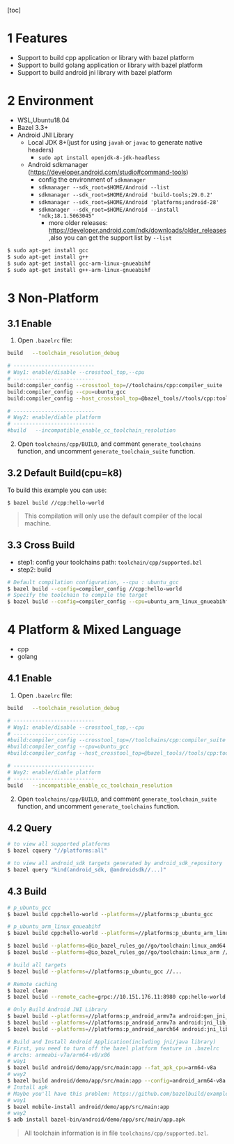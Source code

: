 [toc]

# 1 Features

- Support to build cpp application or library with bazel platform
- Support to build golang application or library with bazel platform
- Support to build android jni library with bazel platform

# 2 Environment

- WSL,Ubuntu18.04
- Bazel 3.3+
- Android JNI Library
    - Local JDK 8+(just for using `javah` or `javac` to generate native headers)
        - `sudo apt install openjdk-8-jdk-headless`
    - Android sdkmanager (https://developer.android.com/studio#command-tools)
        - config the environment of `sdkmanager`
        - `sdkmanager --sdk_root=$HOME/Android --list`
        - `sdkmanager --sdk_root=$HOME/Android 'build-tools;29.0.2'`
        - `sdkmanager --sdk_root=$HOME/Android 'platforms;android-28'`
        - `sdkmanager --sdk_root=$HOME/Android --install "ndk;18.1.5063045"`
            - more older releases: https://developer.android.com/ndk/downloads/older_releases ,also you can get the support list by `--list`


```bash
$ sudo apt-get install gcc
$ sudo apt-get install g++
$ sudo apt-get install gcc-arm-linux-gnueabihf
$ sudo apt-get install g++-arm-linux-gnueabihf
```

# 3 Non-Platform

## 3.1 Enable

1. Open `.bazelrc` file:

```bash
build   --toolchain_resolution_debug

# --------------------------
# Way1: enable/disable --crosstool_top,--cpu
# --------------------------
build:compiler_config --crosstool_top=//toolchains/cpp:compiler_suite
build:compiler_config --cpu=ubuntu_gcc
build:compiler_config --host_crosstool_top=@bazel_tools//tools/cpp:toolchain

# --------------------------
# Way2: enable/diable platform
# --------------------------
#build   --incompatible_enable_cc_toolchain_resolution
```

2. Open `toolchains/cpp/BUILD`, and comment `generate_toolchains` function, and uncomment `generate_toolchain_suite` function.

## 3.2 Default Build(cpu=k8)

To build this example you can use:

```
$ bazel build //cpp:hello-world
```

> This compilation will only use the default compiler of the local machine.

## 3.3 Cross Build

- step1: config your toolchains path: `toolchain/cpp/supported.bzl`
- step2: build

```bash
# Default compilation configuration, --cpu : ubuntu_gcc
$ bazel build --config=compiler_config //cpp:hello-world
# Specify the toolchain to compile the target
$ bazel build --config=compiler_config --cpu=ubuntu_arm_linux_gnueabihf //cpp:hello-world
```

# 4 Platform & Mixed Language

- cpp
- golang

## 4.1 Enable

1. Open `.bazelrc` file:

```bash
build   --toolchain_resolution_debug

# --------------------------
# Way1: enable/disable --crosstool_top,--cpu
# --------------------------
#build:compiler_config --crosstool_top=//toolchains/cpp:compiler_suite
#build:compiler_config --cpu=ubuntu_gcc
#build:compiler_config --host_crosstool_top=@bazel_tools//tools/cpp:toolchain

# --------------------------
# Way2: enable/diable platform
# --------------------------
build   --incompatible_enable_cc_toolchain_resolution
```

2. Open `toolchains/cpp/BUILD`, and comment `generate_toolchain_suite` function, and uncomment `generate_toolchains` function.

## 4.2 Query

```bash
# to view all supported platforms
$ bazel cquery "//platforms:all"

# to view all android_sdk targets generated by android_sdk_repository
$ bazel query "kind(android_sdk, @androidsdk//...)"
```

## 4.3 Build

```bash
# p_ubuntu_gcc
$ bazel build cpp:hello-world --platforms=//platforms:p_ubuntu_gcc

# p_ubuntu_arm_linux_gnueabihf
$ bazel build cpp:hello-world --platforms=//platforms:p_ubuntu_arm_linux_gnueabihf

$ bazel build --platforms=@io_bazel_rules_go//go/toolchain:linux_amd64 golang/cmd/hello
$ bazel build --platforms=@io_bazel_rules_go//go/toolchain:linux_arm //golang/cmd/hello

# build all targets
$ bazel build --platforms=//platforms:p_ubuntu_gcc //...

# Remote caching
$ bazel clean
$ bazel build --remote_cache=grpc://10.151.176.11:8980 cpp:hello-world --platforms=//platforms:p_ubuntu_arm_linux_gnueabihf

# Only Build Android JNI Library
$ bazel build --platforms=//platforms:p_android_armv7a android:gen_jni_header
$ bazel build --platforms=//platforms:p_android_armv7a android:jni_lib_shared
$ bazel build --platforms=//platforms:p_android_aarch64 android:jni_lib_shared

# Build and Install Android Application(including jni/java library)
# First, you need to turn off the bazel platform feature in .bazelrc
# archs: armeabi-v7a/arm64-v8/x86
# way1
$ bazel build android/demo/app/src/main:app --fat_apk_cpu=arm64-v8a
# way2
$ bazel build android/demo/app/src/main:app --config=android_arm64-v8a
# Install apk
# Maybe you'll have this problem: https://github.com/bazelbuild/examples/issues/120
# way1
$ bazel mobile-install android/demo/app/src/main:app
# way2
$ adb install bazel-bin/android/demo/app/src/main/app.apk
```

> All toolchain information is in file `toolchains/cpp/supported.bzl`.
